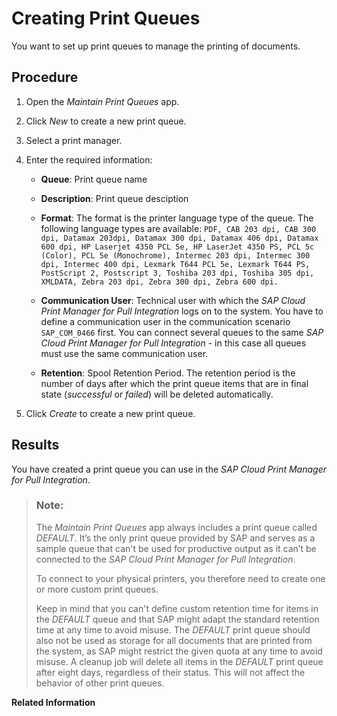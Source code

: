 <!-- loioed3e22de359d4955a51c9164da1315ff -->

# Creating Print Queues

You want to set up print queues to manage the printing of documents.



## Procedure

1.  Open the *Maintain Print Queues* app.

2.  Click *New* to create a new print queue.

3.  Select a print manager.

4.  Enter the required information:

    -   **Queue**: Print queue name

    -   **Description**: Print queue desciption
    -   **Format**: The format is the printer language type of the queue. The following language types are available: `PDF, CAB 203 dpi, CAB 300 dpi, Datamax 203dpi, Datamax 300 dpi, Datamax 406 dpi, Datamax 600 dpi, HP Laserjet 4350 PCL 5e, HP LaserJet 4350 PS, PCL 5c (Color), PCL 5e (Monochrome), Intermec 203 dpi, Intermec 300 dpi, Intermec 400 dpi, Lexmark T644 PCL 5e, Lexmark T644 PS, PostScript 2, Postscript 3, Toshiba 203 dpi, Toshiba 305 dpi, XMLDATA, Zebra 203 dpi, Zebra 300 dpi, Zebra 600 dpi.`
    -   **Communication User**: Technical user with which the *SAP Cloud Print Manager for Pull Integration* logs on to the system. You have to define a communication user in the communication scenario `SAP_COM_0466` first. You can connect several queues to the same *SAP Cloud Print Manager for Pull Integration* - in this case all queues must use the same communication user.
    -   **Retention**: Spool Retention Period. The retention period is the number of days after which the print queue items that are in final state \(*successful* or *failed*\) will be deleted automatically.

5.  Click *Create* to create a new print queue.




<a name="loioed3e22de359d4955a51c9164da1315ff__result_k4w_py1_cjb"/>

## Results

You have created a print queue you can use in the *SAP Cloud Print Manager for Pull Integration*.

> ### Note:  
> The *Maintain Print Queues* app always includes a print queue called *DEFAULT*. It’s the only print queue provided by SAP and serves as a sample queue that can't be used for productive output as it can’t be connected to the *SAP Cloud Print Manager for Pull Integration*.
> 
> To connect to your physical printers, you therefore need to create one or more custom print queues.
> 
> Keep in mind that you can't define custom retention time for items in the *DEFAULT* queue and that SAP might adapt the standard retention time at any time to avoid misuse. The *DEFAULT* print queue should also not be used as storage for all documents that are printed from the system, as SAP might restrict the given quota at any time to avoid misuse. A cleanup job will delete all items in the *DEFAULT* print queue after eight days, regardless of their status. This will not affect the behavior of other print queues.

**Related Information**  


 <?sap-ot O2O class="- topic/link " href="d07a4297e776446e898f2b27532f63c6.xml" text="" desc="" xtrc="link:1" xtrf="file:/home/builder/src/dita-all/jjq1673438782153/loio2080d0faf9d84ce6aa14caa4caa32935_en-US/src/content/localization/en-us/ed3e22de359d4955a51c9164da1315ff.xml" ?> 

